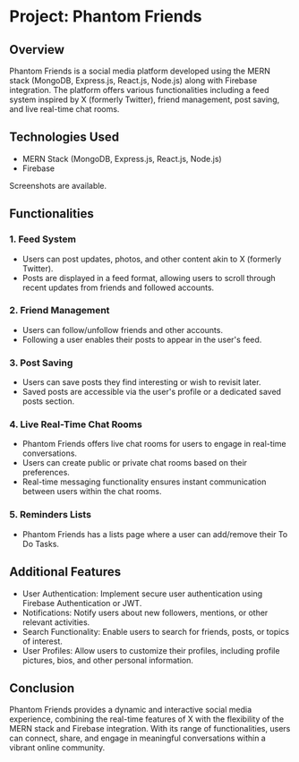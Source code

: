 # Project: Phantom Friends

## Overview
Phantom Friends is a social media platform developed using the MERN stack (MongoDB, Express.js, React.js, Node.js) along with Firebase integration. The platform offers various functionalities including a feed system inspired by X (formerly Twitter), friend management, post saving, and live real-time chat rooms.

## Technologies Used
- MERN Stack (MongoDB, Express.js, React.js, Node.js)
- Firebase

Screenshots are available.

## Functionalities

### 1. Feed System
- Users can post updates, photos, and other content akin to X (formerly Twitter).
- Posts are displayed in a feed format, allowing users to scroll through recent updates from friends and followed accounts.

### 2. Friend Management
- Users can follow/unfollow friends and other accounts.
- Following a user enables their posts to appear in the user's feed.

### 3. Post Saving
- Users can save posts they find interesting or wish to revisit later.
- Saved posts are accessible via the user's profile or a dedicated saved posts section.

### 4. Live Real-Time Chat Rooms
- Phantom Friends offers live chat rooms for users to engage in real-time conversations.
- Users can create public or private chat rooms based on their preferences.
- Real-time messaging functionality ensures instant communication between users within the chat rooms.

### 5. Reminders Lists
- Phantom Friends has a lists page where a user can add/remove their To Do Tasks.

## Additional Features 
- User Authentication: Implement secure user authentication using Firebase Authentication or JWT.
- Notifications: Notify users about new followers, mentions, or other relevant activities.
- Search Functionality: Enable users to search for friends, posts, or topics of interest. 
- User Profiles: Allow users to customize their profiles, including profile pictures, bios, and other personal information.

## Conclusion
Phantom Friends provides a dynamic and interactive social media experience, combining the real-time features of X with the flexibility of the MERN stack and Firebase integration. With its range of functionalities, users can connect, share, and engage in meaningful conversations within a vibrant online community.
